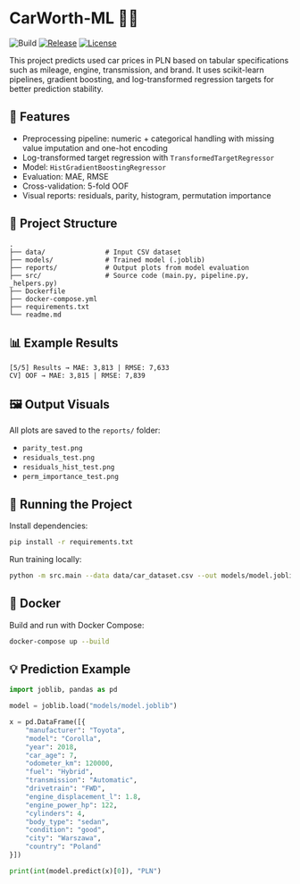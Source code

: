 # CarWorth-ML 🚗💸

![Build](https://github.com/SculptTechProject/CarWorth-ML/actions/workflows/ci-python.yml/badge.svg?branch=main)
[![Release](https://img.shields.io/github/v/release/SculptTechProject/CarWorth-ML)](../../releases)
[![License](https://img.shields.io/github/license/SculptTechProject/CarWorth-ML)](./LICENSE)



This project predicts used car prices in PLN based on tabular specifications such as mileage, engine, transmission, and brand. It uses scikit-learn pipelines, gradient boosting, and log-transformed regression targets for better prediction stability.

## 🧠 Features

- Preprocessing pipeline: numeric + categorical handling with missing value imputation and one-hot encoding
- Log-transformed target regression with `TransformedTargetRegressor`
- Model: `HistGradientBoostingRegressor`
- Evaluation: MAE, RMSE
- Cross-validation: 5-fold OOF
- Visual reports: residuals, parity, histogram, permutation importance

## 📁 Project Structure

```
.
├── data/               # Input CSV dataset
├── models/             # Trained model (.joblib)
├── reports/            # Output plots from model evaluation
├── src/                # Source code (main.py, pipeline.py, _helpers.py)
├── Dockerfile
├── docker-compose.yml
├── requirements.txt
└── readme.md
```

## 📊 Example Results

```
[5/5] Results → MAE: 3,813 | RMSE: 7,633
CV] OOF → MAE: 3,815 | RMSE: 7,839
```

## 🖼️ Output Visuals

All plots are saved to the `reports/` folder:

- `parity_test.png`
- `residuals_test.png`
- `residuals_hist_test.png`
- `perm_importance_test.png`

## 🧪 Running the Project

Install dependencies:

```bash
pip install -r requirements.txt
```

Run training locally:

```bash
python -m src.main --data data/car_dataset.csv --out models/model.joblib --plots --cv
```

## 🐳 Docker

Build and run with Docker Compose:

```bash
docker-compose up --build
```

## 💡 Prediction Example

```python
import joblib, pandas as pd

model = joblib.load("models/model.joblib")

x = pd.DataFrame([{
    "manufacturer": "Toyota",
    "model": "Corolla",
    "year": 2018,
    "car_age": 7,
    "odometer_km": 120000,
    "fuel": "Hybrid",
    "transmission": "Automatic",
    "drivetrain": "FWD",
    "engine_displacement_l": 1.8,
    "engine_power_hp": 122,
    "cylinders": 4,
    "body_type": "sedan",
    "condition": "good",
    "city": "Warszawa",
    "country": "Poland"
}])

print(int(model.predict(x)[0]), "PLN")
```
